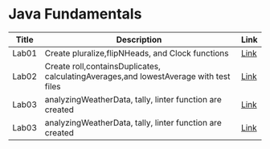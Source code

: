 # Java Fundamentals

| Title  | Description                                                                           | Link                                                                         |
|--------|---------------------------------------------------------------------------------------|------------------------------------------------------------------------------|
| Lab01  | Create pluralize,flipNHeads, and Clock functions                                      | [Link](https://github.com/Rnad95/java-fundamentals/tree/basics/basics)                   |
| Lab02  | Create roll,containsDuplicates, calculatingAverages,and lowestAverage with test files | [Link](https://github.com/Rnad95/java-fundamentals/tree/basiclibrary/basiclibrary)       |
| Lab03  | analyzingWeatherData, tally, linter function are created                              | [Link](https://github.com/Rnad95/java-fundamentals/tree/fileIOAndHashset)                |
| Lab03  | analyzingWeatherData, tally, linter function are created                              | [Link](https://github.com/Rnad95/java-fundamentals/tree/fileIOAndHashset)                |

